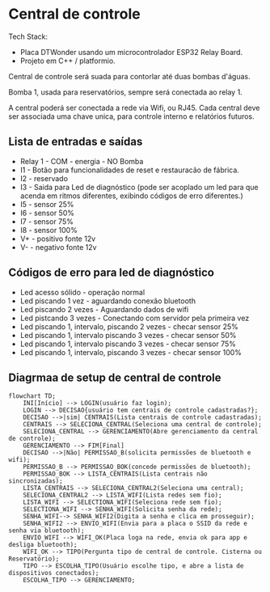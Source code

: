 # Central de controle

Tech Stack:

- Placa DTWonder usando um microcontrolador ESP32 Relay Board.
- Projeto em C++ / platformio.

Central de controle será suada para contorlar até duas bombas d'águas.


Bomba 1, usada para reservatórios, sempre será conectada ao relay 1.

A central poderá ser conectada a rede via Wifi, ou RJ45.
Cada central deve ser associada uma chave unica, para controle interno e relatórios futuros.

## Lista de entradas e saídas

* Relay 1 - COM - energia - NO Bomba
* I1 - Botão para funcionalidades de reset e restauracão de fábrica.
* I2 - reservado
* I3 - Saida para Led de diagnóstico (pode ser acoplado um led para que acenda em ritmos diferentes, exibindo  códigos de erro diferentes.)
* I5 - sensor 25%
* I6 - sensor 50%
* I7 - sensor 75%
* I8 - sensor 100%
* V+ - positivo fonte 12v
* V- - negativo fonte 12v

## Códigos de erro para led de diagnóstico

* Led acesso sólido - operação normal
* Led piscando 1 vez - aguardando conexão bluetooth
* Led piscando 2 vezes - Aguardando dados de wifi
* Led pistcando 3 vezes - Conectando com servidor pela primeira vez
* Led piscando 1, intervalo, piscando 2 vezes - checar sensor 25%
* Led piscando 1, intervalo piscando 3 vezes - checar sensor 50%
* Led piscando 1, intervalo piscando 3 vezes - checar sensor 75%
* Led piscando 1, intervalo, piscando 3 vezes - checar sensor 100%

## Diagrmaa de setup de central de controle

```mermaid
flowchart TD;
    INI[Início] --> LOGIN(usuário faz login);
    LOGIN --> DECISAO{usuário tem centrais de controle cadastradas?};
    DECISAO -->|sim| CENTRAIS(Lista centrais de controle cadastradas);
    CENTRAIS --> SELECIONA_CENTRAL(Seleciona uma central de controle);
    SELECIONA_CENTRAL --> GERENCIAMENTO(Abre gerenciamento da central de controle);
    GERENCIAMENTO --> FIM[Final]
    DECISAO -->|Não| PERMISSAO_B(solicita permissões de bluetooth e wifi);
    PERMISSAO_B --> PERMISSAO_BOK(concede permissões de bluetooth);
    PERMISSAO_BOK --> LISTA_CENTRAIS(Lista centrais não sincronizadas);
    LISTA_CENTRAIS --> SELECIONA_CENTRAL2(Seleciona uma central);
    SELECIONA_CENTRAL2 --> LISTA_WIFI(Lista redes sem fio);
    LISTA_WIFI --> SELECTIONA_WIFI(Seleciona rede sem fio);
    SELECTIONA_WIFI --> SENHA_WIFI(Solicita senha da rede);
    SENHA_WIFI--> SENHA_WIFI2(Digita a senha e clica em prosseguir);
    SENHA_WIFI2 --> ENVIO_WIFI(Envia para a placa o SSID da rede e senha via bluetooth);
    ENVIO_WIFI --> WIFI_OK(Placa loga na rede, envia ok para app e desliga bluetooth);
    WIFI_OK --> TIPO(Pergunta tipo de central de controle. Cisterna ou Reservatório);
    TIPO --> ESCOLHA_TIPO(Usuário escolhe tipo, e abre a lista de dispositivos conectados);
    ESCOLHA_TIPO --> GERENCIAMENTO;

```
